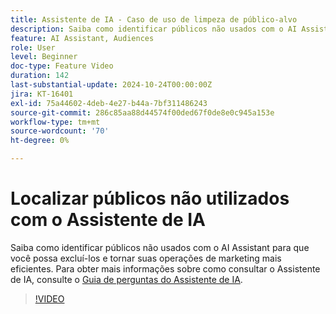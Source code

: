 ```yaml
---
title: Assistente de IA - Caso de uso de limpeza de público-alvo
description: Saiba como identificar públicos não usados com o AI Assistant para que você possa excluí-los e tornar suas operações de marketing mais eficientes.
feature: AI Assistant, Audiences
role: User
level: Beginner
doc-type: Feature Video
duration: 142
last-substantial-update: 2024-10-24T00:00:00Z
jira: KT-16401
exl-id: 75a44602-4deb-4e27-b44a-7bf311486243
source-git-commit: 286c85aa88d44574f00ded67f0de8e0c945a153e
workflow-type: tm+mt
source-wordcount: '70'
ht-degree: 0%

---
```


# Localizar públicos não utilizados com o Assistente de IA

Saiba como identificar públicos não usados com o AI Assistant para que você possa excluí-los e tornar suas operações de marketing mais eficientes. Para obter mais informações sobre como consultar o Assistente de IA, consulte o [Guia de perguntas do Assistente de IA](https://experienceleague.adobe.com/en/docs/experience-platform/ai-assistant/questions).

>[!VIDEO](https://video.tv.adobe.com/v/3435532/?learn=on&enablevpops)
